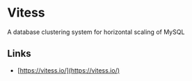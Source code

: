 
# Vitess

A database clustering system for horizontal scaling of MySQL


## Links


- [https://vitess.io/](https://vitess.io/)
